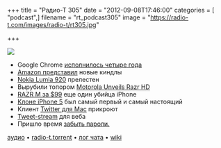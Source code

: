 +++
title = "Радио-Т 305"
date = "2012-09-08T17:46:00"
categories = [ "podcast",]
filename = "rt_podcast305"
image = "https://radio-t.com/images/radio-t/rt305.jpg"

+++

![](https://radio-t.com/images/radio-t/rt305.jpg)

* Google Chrome [исполнилось четыре года](http://habrahabr.ru/post/150869/)
* [Amazon представил](http://gizmodo.com/5941083/amazons-new-kindle-avalanche-everything-you-need-to-know?utm_campaign=socialflow_gizmodo_twitter) новые киндлы
* [Nokia Lumia 920](http://gizmodo.com/5940654/nokia-lumia-920-hands-on-you-really-want-this-thing-but-enough-to-switch) прелестен
* Вырубили топором [Motorola Unveils Razr HD](http://mashable.com/2012/09/05/motorola-razr-hd/)
* [RAZR M за $99](http://techcrunch.com/2012/09/07/the-razr-m-motorolas-clever-answer-to-the-99-iphone-4s/) еще один убийца iPhone
* [Клоне iPhone 5](http://news.cnet.com/8301-17852_3-57506127-71/iphone-5-clone-maker-to-sue-apple-over-um-iphone-5-patent/) был самый первый и самый настоящий
* Клиент [Twitter для Mac](http://techcrunch.com/2012/09/06/reportedly-development-to-cease-for-twitters-mac-client/) прикроют
* [Tweet-stream](http://news.cnet.com/8301-1023_3-57507026-93/twitter-introduces-embeddable-tweet-stream-tool/) для веба
* Пришло время [забыть пароли.](http://www.scientificamerican.com/article.cfm?id=computer-game-for-security)

[аудио](https://cdn.radio-t.com/rt_podcast305.mp3) • [radio-t.torrent](https://cdn.radio-t.com/torrents/rt_podcast305.mp3.torrent) • [лог чата](http://chat.radio-t.com/logs/radio-t-305.html) • [wiki](http://wiki.radio-t.com/%D0%92%D1%8B%D0%BF%D1%83%D1%81%D0%BA_305)<audio src="https://cdn.radio-t.com/rt_podcast305.mp3" preload="none"></audio>
